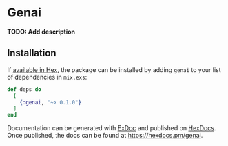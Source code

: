 # Genai

**TODO: Add description**

## Installation

If [available in Hex](https://hex.pm/docs/publish), the package can be installed
by adding `genai` to your list of dependencies in `mix.exs`:

```elixir
def deps do
  [
    {:genai, "~> 0.1.0"}
  ]
end
```

Documentation can be generated with [ExDoc](https://github.com/elixir-lang/ex_doc)
and published on [HexDocs](https://hexdocs.pm). Once published, the docs can
be found at <https://hexdocs.pm/genai>.

